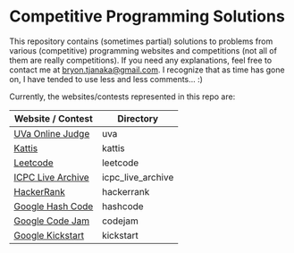 # Competitive Programming Solutions

This repository contains (sometimes partial) solutions to problems from various
(competitive) programming websites and competitions (not all of them are really
competitions). If you need any explanations, feel free to contact me at
bryon.tjanaka@gmail.com. I recognize that as time has gone on, I have tended to
use less and less comments... :)

Currently, the websites/contests represented in this repo are:

Website / Contest                                | Directory
-------------------------------------------------|-------------------------
[UVa Online Judge](https://uva.onlinejudge.org)  | uva
[Kattis](https://open.kattis.com/problems)       | kattis
[Leetcode](https://leetcode.com/problemset/all/) | leetcode
[ICPC Live Archive](https://icpcarchive.ecs.baylor.edu) | icpc\_live\_archive
[HackerRank](https://www.hackerrank.com)         | hackerrank
[Google Hash Code](https://codingcompetitions.withgoogle.com/hashcode) | hashcode
[Google Code Jam](https://code.google.com/codejam/past-contests) | codejam
[Google Kickstart](https://codingcompetitions.withgoogle.com/kickstart/archive) | kickstart
